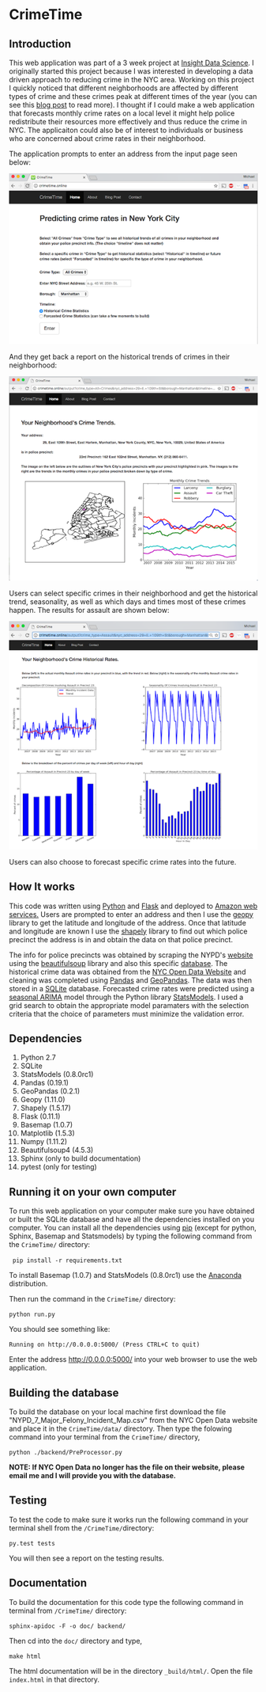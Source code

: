 # CrimeTime

## Introduction 

This web application was part of a 3 week project at <a href="http://insightdatascience.com/">Insight Data Science</a>.  I originally started this project because I was interested in developing a data driven approach to reducing crime in the NYC area.  Working on this project I quickly noticed that different neighborhoods are affected by different types of crime and these crimes peak at different times of the year (you can see this <a href="http://michael-harmon.com/blog/crimetime.html">blog post</a> to read more).  I thought if I could make a web application that forecasts monthly crime rates on a local level it might help police redistribute their resources more effectively and thus reduce the crime in NYC.  The applicaiton could also be of interest to individuals or business who are concerned about crime rates in their neighborhood.  

The application prompts to enter an address from the input page seen below:
	

![Input Page](./doc/input.png)


And they get back a report on the historical trends of crimes in their neighborhood:

	
![All Crime Info](./doc/Historical.png)

Users can select specific crimes in their neighborhood and get the historical trend, seasonality, as well as which days and times most of these crimes happen.  The results for assault are shown below:

	
![Specific Crime Info](./doc/Dashboard.png)

Users can also choose to forecast specific crime rates into the future.


## How It works

This code was written using <a href="https://www.python.org/"> Python</a> and <a href="http://flask.pocoo.org/"> Flask</a>
and deployed to <a href="https://aws.amazon.com/"> Amazon web services.</a> Users are prompted to enter an address and then I use the <a href="https://pypi.python.org/pypi/geopy">geopy</a> library to get
the latitude and longitude of the address.  Once that latitude and longitude are known I 
use the <a href="https://pypi.python.org/pypi/Shapely">shapely</a> library to find out which police 
precinct the address is in and obtain the data on that police precinct.

The info for police precincts was obtained by scraping the NYPD's 
<a href="http://www.nyc.gov/html/nypd/html/home/precincts.shtml"> website </a> using the
<a href="https://pypi.python.org/pypi/beautifulsoup4"> beautifulsoup</a> library and 
also this specific
 <a href="https://nycopendata.socrata.com/Public-Safety/Police-Precincts/78dh-3ptz/data">database</a>. The historical crime data was obtained from the <a href="https://nycopendata.socrata.com/">NYC Open Data Website</a> 
and cleaning was completed using <a href="http://pandas.pydata.org/">Pandas</a> and
<a href="http://geopandas.org/">GeoPandas</a>. The data was then stored in a 
<a href="https://sqlite.org/">SQLite</a> database. Forecasted crime rates were predicted using a 
<a href="http://www.statsmodels.org/dev/generated/statsmodels.tsa.statespace.sarimax.SARIMAX.html">seasonal ARIMA</a>
model through the Python library <a href="http://statsmodels.sourceforge.net/"> StatsModels</a>. 
I used a grid search to obtain the appropriate model paramaters with the selection criteria that the choice of parameters must minimize the validation error.


## Dependencies

1. Python 2.7
2. SQLite
3. StatsModels (0.8.0rc1)
4. Pandas (0.19.1)
5. GeoPandas (0.2.1)
6. Geopy (1.11.0)
7. Shapely (1.5.17)
8. Flask (0.11.1)
9. Basemap (1.0.7)
10. Matplotlib (1.5.3)
11. Numpy (1.11.2)
12. Beautifulsoup4 (4.5.3)
13. Sphinx (only to build documentation)
14. pytest (only for testing)

## Running it on your own computer

To run this web application on your computer make sure you have obtained or built the SQLite
database and have all the dependencies installed on you computer.  You can install all the 
dependencies using <a href="https://pip.pypa.io/en/stable/">pip</a> (except for python, Sphinx, Basemap and Statsmodels) by typing the following command from the 
<code>CrimeTime/</code> directory:

<code> pip install -r requirements.txt</code>

To install Basemap (1.0.7) and StatsModels (0.8.0rc1) use the <a href="https://www.continuum.io/anaconda-overview">Anaconda</a> distribution.


Then run the command in the <code>CrimeTime/</code> directory:

	python run.py	

You should see something like:

	Running on http://0.0.0.0:5000/ (Press CTRL+C to quit)	

Enter the address http://0.0.0.0:5000/ into your web browser to use the web application.


## Building the database

To build the database on your local machine first download the file "NYPD_7_Major_Felony_Incident_Map.csv" from the NYC Open Data website and
place it in the <code>CrimeTime/data/</code> directory. Then type
the folowing command into your terminal from the <code>CrimeTime/</code> directory,

	python ./backend/PreProcessor.py	


**NOTE: If NYC Open Data no longer has the file on their website, please email me and I will provide you with the database.**


## Testing

To test the code to make sure it works run the following command in your terminal shell from the <code>/CrimeTime/</code>directory:

	py.test tests	

You will then see a report on the testing results.

## Documentation
To build the documentation for this code type the following command in terminal from <code>/CrimeTime/</code> directory:

	sphinx-apidoc -F -o doc/ backend/
Then cd into the <code>doc/</code> directory and type,

	make html

The html documentation will be in the directory <code>_build/html/</code>.  Open the file <code>index.html</code> in that directory.


